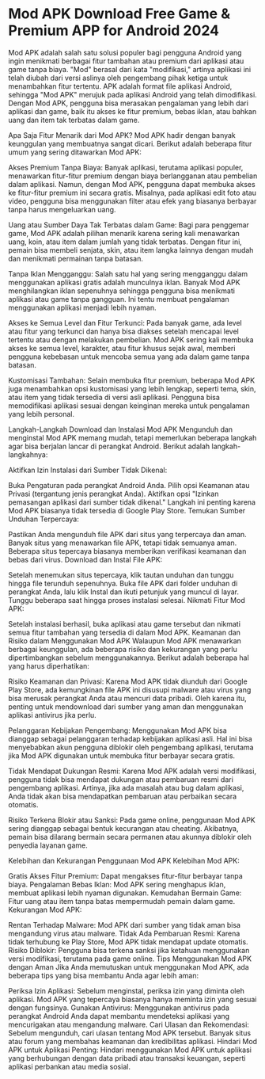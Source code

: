 # Mod APK Download Free Game & Premium APP for Android 2024
Mod APK adalah salah satu solusi populer bagi pengguna Android yang ingin menikmati berbagai fitur tambahan atau premium dari aplikasi atau game tanpa biaya. "Mod" berasal dari kata "modifikasi," artinya aplikasi ini telah diubah dari versi aslinya oleh pengembang pihak ketiga untuk menambahkan fitur tertentu. APK adalah format file aplikasi Android, sehingga "Mod APK" merujuk pada aplikasi Android yang telah dimodifikasi. Dengan Mod APK, pengguna bisa merasakan pengalaman yang lebih dari aplikasi dan game, baik itu akses ke fitur premium, bebas iklan, atau bahkan uang dan item tak terbatas dalam game.

Apa Saja Fitur Menarik dari Mod APK?
Mod APK hadir dengan banyak keunggulan yang membuatnya sangat dicari. Berikut adalah beberapa fitur umum yang sering ditawarkan Mod APK:

Akses Premium Tanpa Biaya: Banyak aplikasi, terutama aplikasi populer, menawarkan fitur-fitur premium dengan biaya berlangganan atau pembelian dalam aplikasi. Namun, dengan Mod APK, pengguna dapat membuka akses ke fitur-fitur premium ini secara gratis. Misalnya, pada aplikasi edit foto atau video, pengguna bisa menggunakan filter atau efek yang biasanya berbayar tanpa harus mengeluarkan uang.

Uang atau Sumber Daya Tak Terbatas dalam Game: Bagi para penggemar game, Mod APK adalah pilihan menarik karena sering kali menawarkan uang, koin, atau item dalam jumlah yang tidak terbatas. Dengan fitur ini, pemain bisa membeli senjata, skin, atau item langka lainnya dengan mudah dan menikmati permainan tanpa batasan.

Tanpa Iklan Mengganggu: Salah satu hal yang sering mengganggu dalam menggunakan aplikasi gratis adalah munculnya iklan. Banyak Mod APK menghilangkan iklan sepenuhnya sehingga pengguna bisa menikmati aplikasi atau game tanpa gangguan. Ini tentu membuat pengalaman menggunakan aplikasi menjadi lebih nyaman.

Akses ke Semua Level dan Fitur Terkunci: Pada banyak game, ada level atau fitur yang terkunci dan hanya bisa diakses setelah mencapai level tertentu atau dengan melakukan pembelian. Mod APK sering kali membuka akses ke semua level, karakter, atau fitur khusus sejak awal, memberi pengguna kebebasan untuk mencoba semua yang ada dalam game tanpa batasan.

Kustomisasi Tambahan: Selain membuka fitur premium, beberapa Mod APK juga menambahkan opsi kustomisasi yang lebih lengkap, seperti tema, skin, atau item yang tidak tersedia di versi asli aplikasi. Pengguna bisa memodifikasi aplikasi sesuai dengan keinginan mereka untuk pengalaman yang lebih personal.

Langkah-Langkah Download dan Instalasi Mod APK
Mengunduh dan menginstal Mod APK memang mudah, tetapi memerlukan beberapa langkah agar bisa berjalan lancar di perangkat Android. Berikut adalah langkah-langkahnya:

Aktifkan Izin Instalasi dari Sumber Tidak Dikenal:

Buka Pengaturan pada perangkat Android Anda.
Pilih opsi Keamanan atau Privasi (tergantung jenis perangkat Anda).
Aktifkan opsi "Izinkan pemasangan aplikasi dari sumber tidak dikenal." Langkah ini penting karena Mod APK biasanya tidak tersedia di Google Play Store.
Temukan Sumber Unduhan Terpercaya:

Pastikan Anda mengunduh file APK dari situs yang terpercaya dan aman. Banyak situs yang menawarkan file APK, tetapi tidak semuanya aman. Beberapa situs tepercaya biasanya memberikan verifikasi keamanan dan bebas dari virus.
Download dan Instal File APK:

Setelah menemukan situs tepercaya, klik tautan unduhan dan tunggu hingga file terunduh sepenuhnya.
Buka file APK dari folder unduhan di perangkat Anda, lalu klik Instal dan ikuti petunjuk yang muncul di layar. Tunggu beberapa saat hingga proses instalasi selesai.
Nikmati Fitur Mod APK:

Setelah instalasi berhasil, buka aplikasi atau game tersebut dan nikmati semua fitur tambahan yang tersedia di dalam Mod APK.
Keamanan dan Risiko dalam Menggunakan Mod APK
Walaupun Mod APK menawarkan berbagai keunggulan, ada beberapa risiko dan kekurangan yang perlu dipertimbangkan sebelum menggunakannya. Berikut adalah beberapa hal yang harus diperhatikan:

Risiko Keamanan dan Privasi: Karena Mod APK tidak diunduh dari Google Play Store, ada kemungkinan file APK ini disusupi malware atau virus yang bisa merusak perangkat Anda atau mencuri data pribadi. Oleh karena itu, penting untuk mendownload dari sumber yang aman dan menggunakan aplikasi antivirus jika perlu.

Pelanggaran Kebijakan Pengembang: Menggunakan Mod APK bisa dianggap sebagai pelanggaran terhadap kebijakan aplikasi asli. Hal ini bisa menyebabkan akun pengguna diblokir oleh pengembang aplikasi, terutama jika Mod APK digunakan untuk membuka fitur berbayar secara gratis.

Tidak Mendapat Dukungan Resmi: Karena Mod APK adalah versi modifikasi, pengguna tidak bisa mendapat dukungan atau pembaruan resmi dari pengembang aplikasi. Artinya, jika ada masalah atau bug dalam aplikasi, Anda tidak akan bisa mendapatkan pembaruan atau perbaikan secara otomatis.

Risiko Terkena Blokir atau Sanksi: Pada game online, penggunaan Mod APK sering dianggap sebagai bentuk kecurangan atau cheating. Akibatnya, pemain bisa dilarang bermain secara permanen atau akunnya diblokir oleh penyedia layanan game.

Kelebihan dan Kekurangan Penggunaan Mod APK
Kelebihan Mod APK:

Gratis Akses Fitur Premium: Dapat mengakses fitur-fitur berbayar tanpa biaya.
Pengalaman Bebas Iklan: Mod APK sering menghapus iklan, membuat aplikasi lebih nyaman digunakan.
Kemudahan Bermain Game: Fitur uang atau item tanpa batas mempermudah pemain dalam game.
Kekurangan Mod APK:

Rentan Terhadap Malware: Mod APK dari sumber yang tidak aman bisa mengandung virus atau malware.
Tidak Ada Pembaruan Resmi: Karena tidak terhubung ke Play Store, Mod APK tidak mendapat update otomatis.
Risiko Diblokir: Pengguna bisa terkena sanksi jika ketahuan menggunakan versi modifikasi, terutama pada game online.
Tips Menggunakan Mod APK dengan Aman
Jika Anda memutuskan untuk menggunakan Mod APK, ada beberapa tips yang bisa membantu Anda agar lebih aman:

Periksa Izin Aplikasi: Sebelum menginstal, periksa izin yang diminta oleh aplikasi. Mod APK yang tepercaya biasanya hanya meminta izin yang sesuai dengan fungsinya.
Gunakan Antivirus: Menggunakan antivirus pada perangkat Android Anda dapat membantu mendeteksi aplikasi yang mencurigakan atau mengandung malware.
Cari Ulasan dan Rekomendasi: Sebelum mengunduh, cari ulasan tentang Mod APK tersebut. Banyak situs atau forum yang membahas keamanan dan kredibilitas aplikasi.
Hindari Mod APK untuk Aplikasi Penting: Hindari menggunakan Mod APK untuk aplikasi yang berhubungan dengan data pribadi atau transaksi keuangan, seperti aplikasi perbankan atau media sosial.
